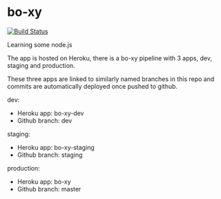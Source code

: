 # bo-xy

[![Build Status](https://travis-ci.org/Thomas-Elder/bo-xy.svg?branch=master)](https://travis-ci.org/Thomas-Elder/bo-xy)

Learning some node.js

The app is hosted on Heroku, there is a bo-xy pipeline with 3 apps, dev, staging and production.

These three apps are linked to similarly named branches in this repo and commits are automatically deployed once pushed to github.

dev:
* Heroku app: bo-xy-dev
* Github branch: dev

staging:
* Heroku app: bo-xy-staging
* Github branch: staging

production:
* Heroku app: bo-xy
* Github branch: master

